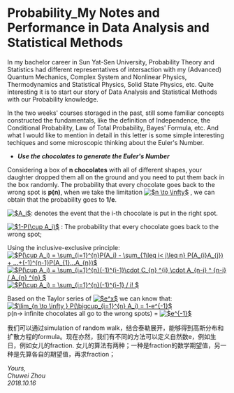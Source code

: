 # Probability_My Notes and Performance in Data Analysis and Statistical Methods

In my bachelor career in Sun Yat-Sen University, Probability Theory and Statistics had different representatives of intersaction with my (Advanced) Quantum Mechanics, Complex System and Nonlinear Physics, Thermodynamics and Statistical Physics, Solid State Physics, etc. Quite interesting it is to start our story of Data Analysis and Statistical Methods with our Probability knowledge.

In the two weeks' courses storaged in the past, still some familiar concepts constructed the fundamentals, like the definition of Independence, the Conditional Probability, Law of Total Probability, Bayes' Formula, etc. And what I would like to mention in detail in this letter is some simple interesting techiques and some microscopic thinking about the Euler's Number.              
             
- _**Use the chocolates to generate the Euler's Number**_             

Considering a box of **n chocolates** with all of different shapes, your daughter dropped them all on the ground and you need to put them back in the box randomly. The probability that every chocolate goes back to the wrong spot is **p(n)**, when we take the limitation 
<a href="https://www.codecogs.com/eqnedit.php?latex=$n&space;\to&space;\infty$" target="_blank"><img src="https://latex.codecogs.com/gif.latex?$n&space;\to&space;\infty$" title="$n \to \infty$" /></a>
, we can obtain that the probability goes to **1/e**.             
             
<a href="https://www.codecogs.com/eqnedit.php?latex=$A_i$" target="_blank"><img src="https://latex.codecogs.com/gif.latex?$A_i$" title="$A_i$" /></a>: denotes the event that the i-th chocolate is put in the right spot.         
          
          
<a href="https://www.codecogs.com/eqnedit.php?latex=$1-P(\cup&space;A_i)$" target="_blank"><img src="https://latex.codecogs.com/gif.latex?$1-P(\cup&space;A_i)$" title="$1-P(\cup A_i)$" /></a>
: The probability that every chocolate goes back to the wrong spot;          
           
Using the inclusive-exclusive principle:           
<a href="https://www.codecogs.com/eqnedit.php?latex=$P(\cup&space;A_i)&space;=&space;\sum_{i=1}^{n}P(A_i)&space;-&space;\sum_{1\leq&space;i<&space;j\leq&space;n}&space;P(A_{i}A_{j})&space;&plus;&space;...&plus;(-1)^{n-1}P(A_{1}...A_{n})$" target="_blank"><img src="https://latex.codecogs.com/gif.latex?$P(\cup&space;A_i)&space;=&space;\sum_{i=1}^{n}P(A_i)&space;-&space;\sum_{1\leq&space;i<&space;j\leq&space;n}&space;P(A_{i}A_{j})&space;&plus;&space;...&plus;(-1)^{n-1}P(A_{1}...A_{n})$" title="$P(\cup A_i) = \sum_{i=1}^{n}P(A_i) - \sum_{1\leq i< j\leq n} P(A_{i}A_{j}) + ...+(-1)^{n-1}P(A_{1}...A_{n})$" /></a>             
<a href="https://www.codecogs.com/eqnedit.php?latex=$P(\cup&space;A_i)&space;=&space;\sum_{i=1}^{n}(-1)^{i-1}\cdot&space;C_{n}&space;^{i}&space;\cdot&space;A_{n-i}&space;^&space;{n-i}&space;/&space;A_{n}&space;^{n}&space;$" target="_blank"><img src="https://latex.codecogs.com/gif.latex?$P(\cup&space;A_i)&space;=&space;\sum_{i=1}^{n}(-1)^{i-1}\cdot&space;C_{n}&space;^{i}&space;\cdot&space;A_{n-i}&space;^&space;{n-i}&space;/&space;A_{n}&space;^{n}&space;$" title="$P(\cup A_i) = \sum_{i=1}^{n}(-1)^{i-1}\cdot C_{n} ^{i} \cdot A_{n-i} ^ {n-i} / A_{n} ^{n} $" /></a>            
<a href="https://www.codecogs.com/eqnedit.php?latex=$P(\cup&space;A_i)&space;=&space;\sum_{i=1}^{n}(-1)^{i-1}&space;/&space;i!&space;$" target="_blank"><img src="https://latex.codecogs.com/gif.latex?$P(\cup&space;A_i)&space;=&space;\sum_{i=1}^{n}(-1)^{i-1}&space;/&space;i!&space;$" title="$P(\cup A_i) = \sum_{i=1}^{n}(-1)^{i-1} / i! $" /></a>          
           
Based on the Taylor series of
 <a href="https://www.codecogs.com/eqnedit.php?latex=$e^x$" target="_blank"><img src="https://latex.codecogs.com/gif.latex?$e^x$" title="$e^x$" /></a> we can know that:              
<a href="https://www.codecogs.com/eqnedit.php?latex=$\lim_{n&space;\to&space;\infty&space;}&space;P(\bigcup_{i=1}^{n}&space;A_i)&space;=&space;1-e^{-1}$" target="_blank"><img src="https://latex.codecogs.com/gif.latex?$\lim_{n&space;\to&space;\infty&space;}&space;P(\bigcup_{i=1}^{n}&space;A_i)&space;=&space;1-e^{-1}$" title="$\lim_{n \to \infty } P(\bigcup_{i=1}^{n} A_i) = 1-e^{-1}$" /></a>                          
p(n-> infinite chocolates all go to the wrong spots) =
 <a href="https://www.codecogs.com/eqnedit.php?latex=$e^{-1}$" target="_blank"><img src="https://latex.codecogs.com/gif.latex?$e^{-1}$" title="$e^{-1}$" /></a>             
 
 











我们可以通过simulation of random walk，结合泰勒展开，能够得到高斯分布和扩散方程的formula。现在亦然，我们有不同的方法可以定义自然数e，例如生日，例如女儿的fraction. 女儿的算法有两种；一种是fraction的数学期望值，另一种是先算各自的期望值，再求fraction；
                    
              

_Yours,_             
_Chuwei Zhou_             
_2018.10.16_
   




